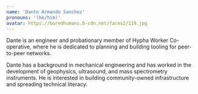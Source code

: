 ```yaml
---
name: 'Dante Armando Sanchez'
pronouns: '(he/him)'
avatar: https://boredhumans.b-cdn.net/faces2/119.jpg
---
```

Dante is an engineer and probationary member of Hypha Worker Co-operative, where he is dedicated to planning and building tooling for peer-to-peer networks.

Dante has a background in mechanical engineering and has worked in the development of geophysics, ultrasound, and mass spectrometry instruments. He is interested in building community-owned infrastructure and spreading technical literacy.
      